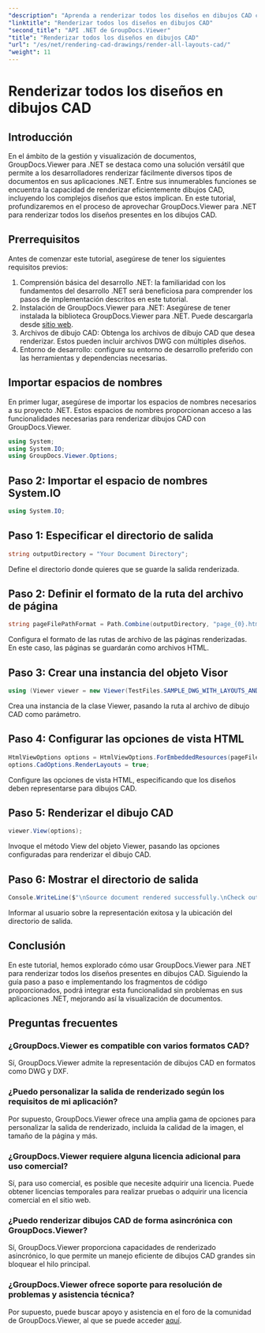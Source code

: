 ```yaml
---
"description": "Aprenda a renderizar todos los diseños en dibujos CAD con GroupDocs.Viewer para .NET. Siga nuestro completo tutorial para una integración perfecta."
"linktitle": "Renderizar todos los diseños en dibujos CAD"
"second_title": "API .NET de GroupDocs.Viewer"
"title": "Renderizar todos los diseños en dibujos CAD"
"url": "/es/net/rendering-cad-drawings/render-all-layouts-cad/"
"weight": 11
---
```


# Renderizar todos los diseños en dibujos CAD

## Introducción
En el ámbito de la gestión y visualización de documentos, GroupDocs.Viewer para .NET se destaca como una solución versátil que permite a los desarrolladores renderizar fácilmente diversos tipos de documentos en sus aplicaciones .NET. Entre sus innumerables funciones se encuentra la capacidad de renderizar eficientemente dibujos CAD, incluyendo los complejos diseños que estos implican. En este tutorial, profundizaremos en el proceso de aprovechar GroupDocs.Viewer para .NET para renderizar todos los diseños presentes en los dibujos CAD. 
## Prerrequisitos
Antes de comenzar este tutorial, asegúrese de tener los siguientes requisitos previos:
1. Comprensión básica del desarrollo .NET: la familiaridad con los fundamentos del desarrollo .NET será beneficiosa para comprender los pasos de implementación descritos en este tutorial.
2. Instalación de GroupDocs.Viewer para .NET: Asegúrese de tener instalada la biblioteca GroupDocs.Viewer para .NET. Puede descargarla desde [sitio web](https://releases.groupdocs.com/viewer/net/).
3. Archivos de dibujo CAD: Obtenga los archivos de dibujo CAD que desea renderizar. Estos pueden incluir archivos DWG con múltiples diseños.
4. Entorno de desarrollo: configure su entorno de desarrollo preferido con las herramientas y dependencias necesarias.

## Importar espacios de nombres
En primer lugar, asegúrese de importar los espacios de nombres necesarios a su proyecto .NET. Estos espacios de nombres proporcionan acceso a las funcionalidades necesarias para renderizar dibujos CAD con GroupDocs.Viewer.

```csharp
using System;
using System.IO;
using GroupDocs.Viewer.Options;
```
## Paso 2: Importar el espacio de nombres System.IO
```csharp
using System.IO;
```
## Paso 1: Especificar el directorio de salida
```csharp
string outputDirectory = "Your Document Directory";
```
Define el directorio donde quieres que se guarde la salida renderizada.
## Paso 2: Definir el formato de la ruta del archivo de página
```csharp
string pageFilePathFormat = Path.Combine(outputDirectory, "page_{0}.html");
```
Configura el formato de las rutas de archivo de las páginas renderizadas. En este caso, las páginas se guardarán como archivos HTML.
## Paso 3: Crear una instancia del objeto Visor
```csharp
using (Viewer viewer = new Viewer(TestFiles.SAMPLE_DWG_WITH_LAYOUTS_AND_LAYERS))
```
Crea una instancia de la clase Viewer, pasando la ruta al archivo de dibujo CAD como parámetro.
## Paso 4: Configurar las opciones de vista HTML
```csharp
HtmlViewOptions options = HtmlViewOptions.ForEmbeddedResources(pageFilePathFormat);
options.CadOptions.RenderLayouts = true;
```
Configure las opciones de vista HTML, especificando que los diseños deben representarse para dibujos CAD.
## Paso 5: Renderizar el dibujo CAD
```csharp
viewer.View(options);
```
Invoque el método View del objeto Viewer, pasando las opciones configuradas para renderizar el dibujo CAD.
## Paso 6: Mostrar el directorio de salida
```csharp
Console.WriteLine($"\nSource document rendered successfully.\nCheck output in {outputDirectory}.");
```
Informar al usuario sobre la representación exitosa y la ubicación del directorio de salida.

## Conclusión
En este tutorial, hemos explorado cómo usar GroupDocs.Viewer para .NET para renderizar todos los diseños presentes en dibujos CAD. Siguiendo la guía paso a paso e implementando los fragmentos de código proporcionados, podrá integrar esta funcionalidad sin problemas en sus aplicaciones .NET, mejorando así la visualización de documentos.
## Preguntas frecuentes
### ¿GroupDocs.Viewer es compatible con varios formatos CAD?
Sí, GroupDocs.Viewer admite la representación de dibujos CAD en formatos como DWG y DXF.
### ¿Puedo personalizar la salida de renderizado según los requisitos de mi aplicación?
Por supuesto, GroupDocs.Viewer ofrece una amplia gama de opciones para personalizar la salida de renderizado, incluida la calidad de la imagen, el tamaño de la página y más.
### ¿GroupDocs.Viewer requiere alguna licencia adicional para uso comercial?
Sí, para uso comercial, es posible que necesite adquirir una licencia. Puede obtener licencias temporales para realizar pruebas o adquirir una licencia comercial en el sitio web.
### ¿Puedo renderizar dibujos CAD de forma asincrónica con GroupDocs.Viewer?
Sí, GroupDocs.Viewer proporciona capacidades de renderizado asincrónico, lo que permite un manejo eficiente de dibujos CAD grandes sin bloquear el hilo principal.
### ¿GroupDocs.Viewer ofrece soporte para resolución de problemas y asistencia técnica?
Por supuesto, puede buscar apoyo y asistencia en el foro de la comunidad de GroupDocs.Viewer, al que se puede acceder [aquí](https://forum.groupdocs.com/c/viewer/9).